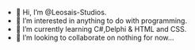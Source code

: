 - 👋 Hi, I’m @Leosais-Studios.
- 👀 I’m interested in anything to do with programming.
- 🌱 I’m currently learning C#,Delphi & HTML and CSS.
- 💞️ I’m looking to collaborate on nothing for now...

<!---
Leosais-Studios/Leosais-Studios is a ✨ special ✨ repository because its `README.md` (this file) appears on your GitHub profile.
You can click the Preview link to take a look at your changes.
--->

